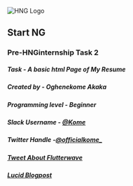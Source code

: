 ![HNG Logo](https://res.cloudinary.com/kome/image/upload/v1566625043/startng_mediaFiles/hng_startng_hwooyz.png)
## Start NG
### Pre-HNGinternship Task 2
##### Task - ***A basic html Page of My Resume***
##### Created by - *Oghenekome Akaka*
#####  Programming level - *Beginner*
#####   Slack Username - [***@Kome***](https://app.slack.com/client/TLWSEBK7C/CMGR466L8/user_profile/UMD1W2MRA)
#####    Twitter Handle -[***@officialkome_***](https://twitter.com/Officialkome_)
#####     [Tweet About Flutterwave](https://twitter.com/Officialkome_/status/1164823368387813381?s=20)
#####      [Lucid Blogpost](https://lucid.blog/luciakome/post/1566623310)